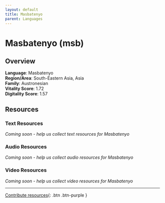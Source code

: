 ```yaml
---
layout: default
title: Masbatenyo
parent: Languages
---
```


# Masbatenyo (msb)

## Overview

**Language**: Masbatenyo  
**Region/Area**: South-Eastern Asia, Asia  
**Family**: Austronesian  
**Vitality Score**: 1.72  
**Digitality Score**: 1.57  

## Resources

### Text Resources
*Coming soon - help us collect text resources for Masbatenyo*

### Audio Resources
*Coming soon - help us collect audio resources for Masbatenyo*

### Video Resources
*Coming soon - help us collect video resources for Masbatenyo*

---

[Contribute resources](https://fairtrain.github.io/){: .btn .btn-purple }
